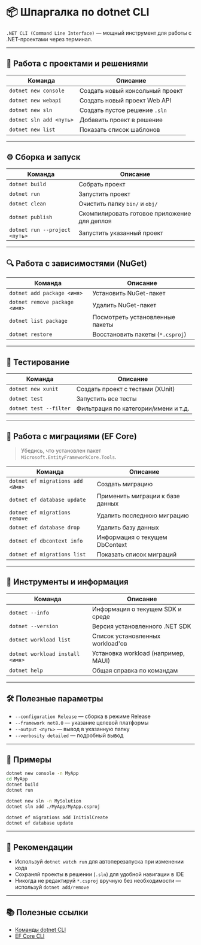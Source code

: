 # 📦 Шпаргалка по dotnet CLI

`.NET CLI (Command Line Interface)` — мощный инструмент для работы с .NET-проектами через терминал.

---

## 📁 Работа с проектами и решениями

| Команда                                 | Описание                               |
|----------------------------------------|----------------------------------------|
| `dotnet new console`                   | Создать новый консольный проект        |
| `dotnet new webapi`                    | Создать новый проект Web API           |
| `dotnet new sln`                       | Создать пустое решение `.sln`          |
| `dotnet sln add <путь>`                | Добавить проект в решение              |
| `dotnet new list`                      | Показать список шаблонов               |

---

## ⚙️ Сборка и запуск

| Команда                   | Описание                                     |
|--------------------------|----------------------------------------------|
| `dotnet build`           | Собрать проект                               |
| `dotnet run`             | Запустить проект                             |
| `dotnet clean`           | Очистить папку `bin/` и `obj/`               |
| `dotnet publish`         | Скомпилировать готовое приложение для деплоя |
| `dotnet run --project <путь>` | Запустить указанный проект              |

---

## 🔍 Работа с зависимостями (NuGet)

| Команда                                         | Описание                              |
|------------------------------------------------|---------------------------------------|
| `dotnet add package <имя>`                     | Установить NuGet-пакет                |
| `dotnet remove package <имя>`                  | Удалить NuGet-пакет                   |
| `dotnet list package`                          | Посмотреть установленные пакеты       |
| `dotnet restore`                               | Восстановить пакеты (`*.csproj`)      |

---

## 🧪 Тестирование

| Команда                | Описание                           |
|------------------------|------------------------------------|
| `dotnet new xunit`     | Создать проект с тестами (XUnit)   |
| `dotnet test`          | Запустить все тесты                |
| `dotnet test --filter` | Фильтрация по категории/имени и т.д.|

---

## 🔁 Работа с миграциями (EF Core)

> Убедись, что установлен пакет `Microsoft.EntityFrameworkCore.Tools`.

| Команда                                                       | Описание                                |
|--------------------------------------------------------------|-----------------------------------------|
| `dotnet ef migrations add <Имя>`                            | Создать миграцию                        |
| `dotnet ef database update`                                 | Применить миграции к базе данных        |
| `dotnet ef migrations remove`                               | Удалить последнюю миграцию              |
| `dotnet ef database drop`                                   | Удалить базу данных                     |
| `dotnet ef dbcontext info`                                  | Информация о текущем DbContext          |
| `dotnet ef migrations list`                                 | Показать список миграций                |

---

## 🧰 Инструменты и информация

| Команда                     | Описание                                 |
|----------------------------|------------------------------------------|
| `dotnet --info`            | Информация о текущем SDK и среде         |
| `dotnet --version`         | Версия установленного .NET SDK           |
| `dotnet workload list`     | Список установленных workload'ов         |
| `dotnet workload install <имя>` | Установка workload (например, MAUI) |
| `dotnet help`              | Общая справка по командам                |

---

## 🛠 Полезные параметры

- `--configuration Release` — сборка в режиме Release
- `--framework net8.0` — указание целевой платформы
- `--output <путь>` — вывод в указанную папку
- `--verbosity detailed` — подробный вывод

---

## 🔗 Примеры

```bash
dotnet new console -n MyApp
cd MyApp
dotnet build
dotnet run
```

```bash
dotnet new sln -n MySolution
dotnet sln add ./MyApp/MyApp.csproj
```

```bash
dotnet ef migrations add InitialCreate
dotnet ef database update
```

---

## 🧠 Рекомендации

* Используй `dotnet watch run` для автоперезапуска при изменении кода
* Сохраняй проекты в решении (`.sln`) для удобной навигации в IDE
* Никогда не редактируй `*.csproj` вручную без необходимости — используй `dotnet add/remove`

---

## 📚 Полезные ссылки

* [Команды dotnet CLI](https://learn.microsoft.com/dotnet/core/tools/)
* [EF Core CLI](https://learn.microsoft.com/ef/core/cli/dotnet)
